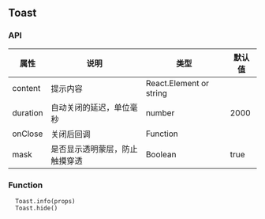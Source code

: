 ## Toast

### API
属性 | 说明 | 类型 | 默认值
---- | ---- | ---- | ---- 
content | 提示内容 | React.Element or string | |
duration | 自动关闭的延迟，单位毫秒 | number | 2000 
onClose | 关闭后回调 | Function | |
mask | 是否显示透明蒙层，防止触摸穿透 | Boolean | true 

### Function
```
  Toast.info(props) 
  Toast.hide()
```

